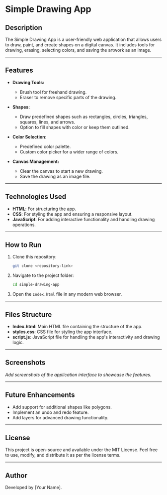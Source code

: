 # Simple Drawing App

## Description
The Simple Drawing App is a user-friendly web application that allows users to draw, paint, and create shapes on a digital canvas. It includes tools for drawing, erasing, selecting colors, and saving the artwork as an image.

---

## Features
- **Drawing Tools:**
  - Brush tool for freehand drawing.
  - Eraser to remove specific parts of the drawing.
  
- **Shapes:**
  - Draw predefined shapes such as rectangles, circles, triangles, squares, lines, and arrows.
  - Option to fill shapes with color or keep them outlined.

- **Color Selection:**
  - Predefined color palette.
  - Custom color picker for a wider range of colors.

- **Canvas Management:**
  - Clear the canvas to start a new drawing.
  - Save the drawing as an image file.

---

## Technologies Used
- **HTML**: For structuring the app.
- **CSS**: For styling the app and ensuring a responsive layout.
- **JavaScript**: For adding interactive functionality and handling drawing operations.

---

## How to Run
1. Clone this repository:
   ```bash
   git clone <repository-link>
   ```
2. Navigate to the project folder:
   ```bash
   cd simple-drawing-app
   ```
3. Open the `Index.html` file in any modern web browser.

---

## Files Structure
- **Index.html**: Main HTML file containing the structure of the app.
- **styles.css**: CSS file for styling the app interface.
- **script.js**: JavaScript file for handling the app's interactivity and drawing logic.

---

## Screenshots
_Add screenshots of the application interface to showcase the features._

---

## Future Enhancements
- Add support for additional shapes like polygons.
- Implement an undo and redo feature.
- Add layers for advanced drawing functionality.

---

## License
This project is open-source and available under the MIT License. Feel free to use, modify, and distribute it as per the license terms.

---

## Author
Developed by [Your Name].
